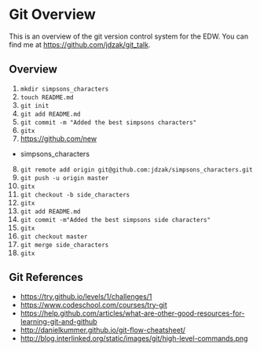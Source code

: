 # Git Overview

This is an overview of the git version control system for the EDW. You can find
me at https://github.com/jdzak/git_talk.

## Overview

1. `mkdir simpsons_characters`
2. `touch README.md`
3. `git init`
4. `git add README.md`
5. `git commit -m "Added the best simpsons characters"`
6. `gitx`
7. https://github.com/new
  * simpsons_characters
8. `git remote add origin git@github.com:jdzak/simpsons_characters.git`
9. `git push -u origin master`
10. `gitx`
11. `git checkout -b side_characters`
12. `gitx`
13. `git add README.md`
14. `git commit -m"Added the best simpsons side characters"`
15. `gitx`
16. `git checkout master`
17. `git merge side_characters`
18. `gitx`

## Git References

* https://try.github.io/levels/1/challenges/1
* https://www.codeschool.com/courses/try-git
* https://help.github.com/articles/what-are-other-good-resources-for-learning-git-and-github
* http://danielkummer.github.io/git-flow-cheatsheet/
* http://blog.interlinked.org/static/images/git/high-level-commands.png
